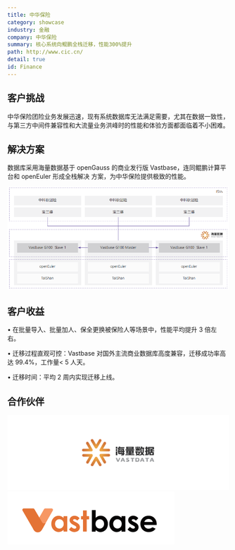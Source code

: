 ```yaml
---
title: 中华保险
category: showcase
industry: 金融
company: 中华保险
summary: 核心系统向鲲鹏全栈迁移，性能300%提升
path: http://www.cic.cn/
detail: true
id: Finance
---
```


## 客户挑战

中华保险团险业务发展迅速，现有系统数据库无法满足需要，尤其在数据一致性，与第三方中间件兼容性和大流量业务洪峰时的性能和体验方面都面临着不小困难。

## 解决方案

数据库采用海量数据基于 openGauss 的商业发行版 Vastbase，连同鲲鹏计算平台和 openEuler 形成全栈解决
方案，为中华保险提供极致的性能。

<div class="case-img"><img src="./f1.png"/></div>

## 客户收益

• 在批量导入、批量加人、保全更换被保险人等场景中，性能平均提升 3 倍左右。

• 迁移过程直观可控：Vastbase 对国外主流商业数据库高度兼容，迁移成功率高达 99.4%，工作量< 5 人天。

• 迁移时间：平均 2 周内实现迁移上线。

## 合作伙伴

<div class=logo>
    <img src="./hailiangshuju.png"/>
    <img src="./vastbase.png"/>
</div>

